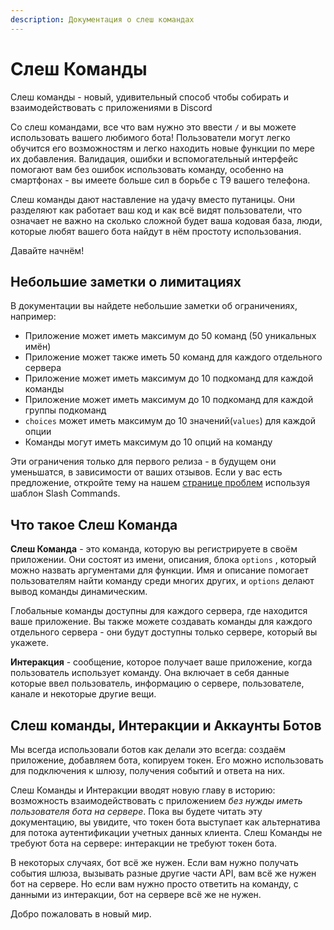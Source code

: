 ```yaml
---
description: Документация о слеш командах
---
```


# Слеш Команды

Слеш команды - новый, удивительный способ чтобы собирать и взаимодействовать с приложениями в Discord

Со слеш командами, все что вам нужно это ввести `/` и вы можете использовать вашего любимого бота! Пользователи могут легко обучится его возможностям и легко находить новые функции по мере их добавления. Валидация, ошибки и вспомогательный интерфейс помогают вам без ошибок использовать команду, особенно на смартфонах - вы имеете больше сил в борьбе с Т9 вашего телефона.

Слеш команды дают наставление на удачу вместо путаницы. Они разделяют как работает ваш код и как всё видят пользователи, что означает не важно на сколько сложной будет ваша кодовая база, люди, которые любят вашего бота найдут в нём простоту использования.

Давайте начнём!

## Небольшие заметки о лимитациях

В документации вы найдете небольшие заметки об ограничениях, например:

* Приложение может иметь максимум до 50 команд \(50 уникальных имён\)
* Приложение может также иметь 50 команд для каждого отдельного сервера
* Приложение может иметь максимум до 10 подкоманд для каждой команды
* Приложение может иметь максимум до 10 подкоманд для каждой группы подкоманд
* `choices` может иметь максимум до 10 значений\(`values`\) для каждой опции
* Команды могут иметь максимум до 10 опций на команду

Эти ограничения только для первого релиза - в будущем они уменьшатся, в зависимости от ваших отзывов. Если у вас есть предложение, откройте тему на нашем [странице проблем](https://github.com/discord/discord-api-docs/issues) используя шаблон Slash Commands.

## Что такое Слеш Команда

**Слеш Команда** - это команда, которую вы регистрируете в своём приложении. Они состоят из имени, описания, блока `options` , который можно назвать аргументами для функции. Имя и описание помогает пользователям найти команду среди многих других, и `options` делают вывод команды динамическим.

Глобальные команды доступны для каждого сервера, где находится ваше приложение. Вы также можете создавать команды для каждого отдельного сервера - они будут доступны только сервере, который вы укажете.

**Интеракция** - сообщение, которое получает ваше приложение, когда пользователь использует команду. Она включает в себя данные которые ввел пользователь, информацию о сервере, пользователе, канале и некоторые другие вещи.

## Слеш команды, Интеракции и Аккаунты Ботов

Мы всегда использовали ботов как делали это всегда: создаём приложение, добавляем бота, копируем токен. Его можно использовать для подключения к шлюзу, получения событий и ответа на них.

Слеш Команды и Интеракции вводят новую главу в историю: возможность взаимодействовать с приложением _без нужды иметь пользователя бота на сервере_. Пока вы будете читать эту документацию, вы увидите, что токен бота выступает как альтернатива для потока аутентификации учетных данных клиента. Слеш Команды не требуют бота на сервере: интеракции не требуют токен бота.

В некоторых случаях, бот всё же нужен. Если вам нужно получать события шлюза, вызывать разные другие части API, вам всё же нужен бот на сервере. Но если вам нужно просто ответить на команду, с данными из интеракции, бот на сервере всё же не нужен.

Добро пожаловать в новый мир.

